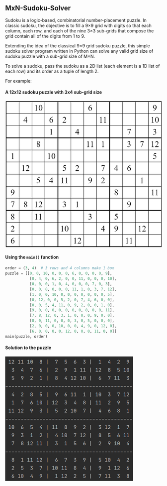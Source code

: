 ## MxN-Sudoku-Solver

Sudoku is a logic-based, combinatorial number-placement puzzle. In classic sudoku, the objective is to fill a 9×9 grid
with digits so that each column, each row, and each of the nine 3×3 sub-grids that compose the grid contain all of
the digits from 1 to 9.

Extending the idea of the classical 9×9 grid sudoku puzzle, this simple sudoku solver program written in Python can solve any valid grid size of sudoku puzzle with a sub-grid size of M×N.

To solve a sudoku, pass the sudoku as a 2D list (each element is a 1D list of each row) and its order as a tuple of length 2.

For example:

#### A 12x12 sudoku puzzle with 3x4 sub-grid size
![12x12 sudoku puzzle with 3x4 sub-grid size](sudoku.png)

#### Using the `main()` function

```python
order = (3, 4)  # 3 rows and 4 columns make 1 box
puzzle = [[0, 0, 10, 0, 0, 0, 6, 0, 0, 0, 0, 9],
           [0, 4, 0, 6, 2, 0, 0, 11, 0, 0, 0, 10],
           [0, 0, 0, 1, 0, 4, 0, 0, 0, 7, 0, 3],
           [0, 0, 8, 0, 0, 0, 11, 1, 0, 3, 7, 12],
           [1, 0, 0, 10, 0, 0, 0, 0, 0, 0, 0, 5],
           [0, 12, 0, 0, 5, 2, 0, 7, 4, 6, 0, 0],
           [0, 0, 5, 4, 11, 0, 9, 2, 0, 0, 1, 0],
           [9, 0, 0, 0, 0, 0, 0, 0, 8, 0, 0, 11],
           [7, 8, 12, 0, 3, 1, 0, 0, 0, 9, 0, 0],
           [8, 0, 11, 0, 0, 0, 3, 0, 5, 0, 0, 0],
           [2, 0, 0, 0, 10, 0, 0, 4, 9, 0, 12, 0],
           [6, 0, 0, 0, 0, 12, 0, 0, 0, 11, 0, 0]]
main(puzzle, order)
```
#### Solution to the puzzle
![12x12 sudoku puzzle with 3x4 sub-grid size](sudoku-solved.png)
